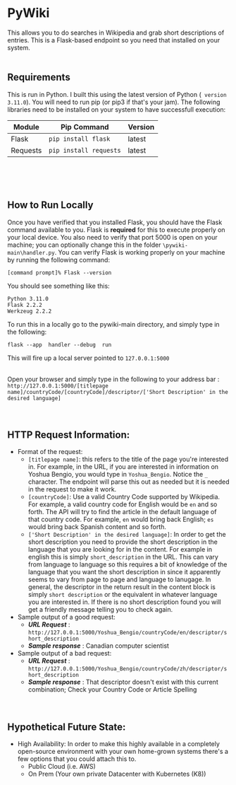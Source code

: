 
# **PyWiki**
This allows you to do searches in Wikipedia and grab short descriptions of entries. This is a Flask-based endpoint so you need that installed on your system. <br /><br />


## **Requirements**
This is run in Python. I built this using the latest version of Python (``` version 3.11.0```).  You will need to run pip (or pip3 if that's your jam). The following libraries need to be installed on your system to have successfull execution:

|Module|Pip Command|Version|
|---| --- | ---|
|Flask| ```pip install flask```| latest|
|Requests| ```pip install requests```|latest|
<br /><br /> <br />

## **How to Run Locally**
Once you have verified that you installed Flask, you should have the Flask command available to you. Flask is **required** for this to execute properly on your local device. You also need to verify that port 5000 is open on your machine; you can optionally change this in the folder ```\pywiki-main\handler.py```. You can verify Flask is working properly on your machine by running the following command: <br />

```[command prompt]% Flask --version``` <br />

You should see something like this: <br />

```
Python 3.11.0
Flask 2.2.2
Werkzeug 2.2.2
```

To run this in a locally go to the pywiki-main directory, and simply type in the following: <br />
```
flask --app  handler --debug  run
```

This will fire up a local server pointed to ```127.0.0.1:5000``` <br /> <br />

Open your browser and simply type in the following to your address bar : ``` http://127.0.0.1:5000/[titlepage name]/countryCode/[countryCode]/descriptor/['Short Description' in the desired language]```
<br /><br /> <br />
## HTTP Request Information: <br />
- Format of the request: <br />
    - ```[titlepage name]```: this refers to the title of the page you're interested in. For example, in the URL, if you are interested in information on Yoshua Bengio, you would type in ```Yoshua_Bengio```. Notice the ```_``` character. The endpoint will parse this out as needed but it is needed in the request to make it work. 
    - ```[countryCode]```: Use a valid Country Code supported by Wikipedia. For example, a valid country code for English would be ```en``` and so forth. The API will try to find the article in the default language of that country code. For example, ```en``` would bring back English; ```es``` would bring back Spanish content and so forth.
    - ```['Short Description' in the desired language]```: In order to get the short description you need to provide the short description in the language that you are looking for in the content. For example in english this is simply ```short_description``` in the URL. This can vary from language to language so this requires a bit of knowledge of the language that you want the short description in since it apparently seems to vary from page to page and language to lanugage. In general, the descriptor in the return result in the content block is simply ```short description``` or the equivalent in whatever language you are interested in. If there is no short description found you will get a friendly message telling you to check again.
- Sample output of a good request:
    - ***URL Request*** : ``` http://127.0.0.1:5000/Yoshua_Bengio/countryCode/en/descriptor/short_description ```
    - ***Sample response*** :  Canadian computer scientist
- Sample output of a bad request:
    - ***URL Request*** : ``` http://127.0.0.1:5000/Yoshua_Bengio/countryCode/zh/descriptor/short_description ```
    - ***Sample response*** :  That descriptor doesn't exist with this current combination; Check your Country Code or Article Spelling
<br /><br /> <br />
## Hypothetical Future State: <br />
- High Availability: In order to make this highly available in a completely open-source environment with your own home-grown systems there's a few options that you could attach this to.
    - Public Cloud (i.e. AWS)
    - On Prem (Your own private Datacenter with Kubernetes (K8))



